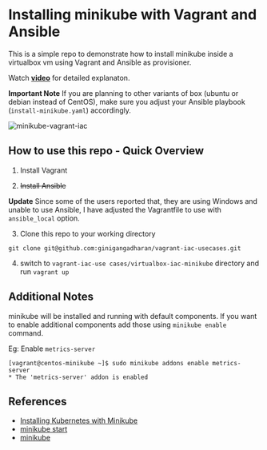 # Installing minikube with Vagrant and Ansible

This is a simple repo to demonstrate how to install minikube inside a virtualbox vm using Vagrant and Ansible as provisioner. 

Watch **[video](https://www.youtube.com/watch?v=xPLQqHbp9BM&t=2s)** for detailed explanaton.

**Important Note**
If you are planning to other variants of box (ubuntu or debian instead of CentOS), make sure you adjust your Ansible playbook (`install-minikube.yaml`) accordingly.

![minikube-vagrant-iac](../images/minikube-vagrant-iac.png)

## How to use this repo - Quick Overview

1. Install Vagrant
   
2. ~~Install Ansible~~ 

**Update**
Since some of the users reported that, they are using Windows and unable to use Ansible, I have adjusted the Vagrantfile to use with `ansible_local` option.

3. Clone this repo to your working directory

`git clone git@github.com:ginigangadharan/vagrant-iac-usecases.git`

4. switch to `vagrant-iac-use cases/virtualbox-iac-minikube` directory and run `vagrant up`

## Additional Notes

minikube will be installed and running with default components. If you want to enable additional components add those using `minikube enable` command.

Eg: Enable `metrics-server`

```shell
[vagrant@centos-minikube ~]$ sudo minikube addons enable metrics-server
* The 'metrics-server' addon is enabled
```

## References
- [Installing Kubernetes with Minikube](https://kubernetes.io/docs/setup/learning-environment/minikube/)
- [minikube start](https://minikube.sigs.k8s.io/docs/start/)
- [minikube](https://technology.amis.nl/2019/02/12/rapidly-spinning-up-a-vm-with-ubuntu-docker-and-minikube-using-the-vm-drivernone-option-on-my-windows-laptop-using-vagrant-and-oracle-virtualbox/)